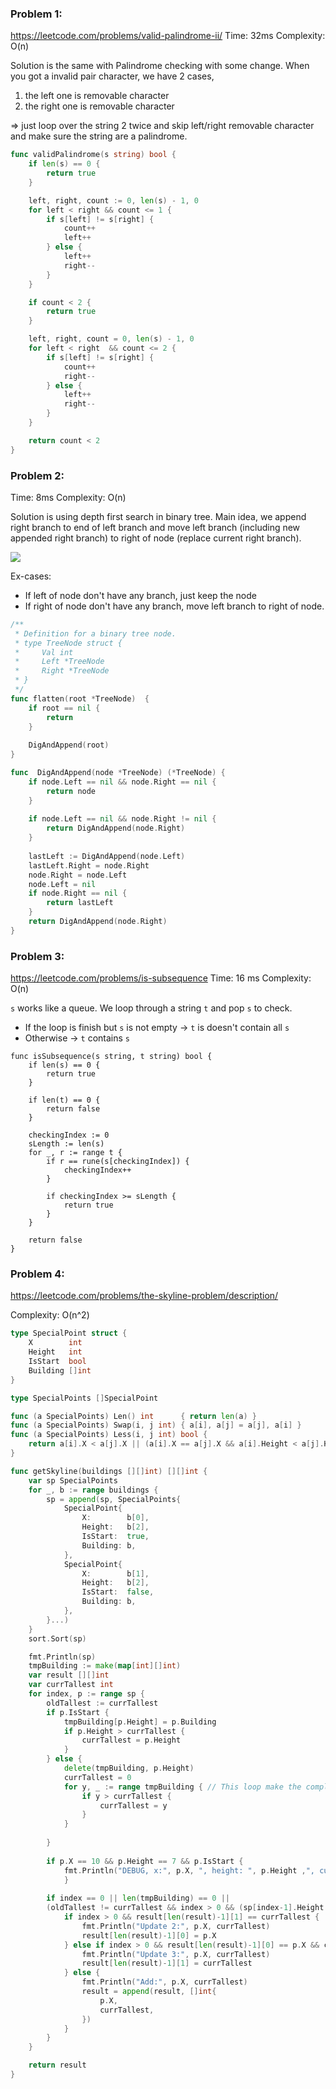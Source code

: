 ### Problem 1: 

https://leetcode.com/problems/valid-palindrome-ii/
Time: 32ms
Complexity: O(n)

Solution is the same with Palindrome checking with some change.
When you got a invalid pair character, we have 2 cases, 
  1. the left one is removable character
  2. the right one is removable character

=> just loop over the string 2 twice and skip left/right removable character and make sure the string are a palindrome.
  
  
```go
func validPalindrome(s string) bool {
    if len(s) == 0 {
        return true
    }

    left, right, count := 0, len(s) - 1, 0
    for left < right && count <= 1 {
        if s[left] != s[right] {
            count++
            left++
        } else {
            left++
            right--
        }
    }

    if count < 2 {
        return true
    }

    left, right, count = 0, len(s) - 1, 0
    for left < right  && count <= 2 {
        if s[left] != s[right] {
            count++
            right--
        } else {
            left++
            right--
        }
    }

    return count < 2
}
```

### Problem 2:

Time: 8ms
Complexity: O(n)

Solution is using depth first search in binary tree. Main idea, we append right branch to end of left branch and move left branch (including new appended right branch) to right of node (replace current right branch).


![](https://preview.ibb.co/bVg5Vx/1.png)

Ex-cases:
 - If left of node don't have any branch, just keep the node
 - If right of node don't have any branch, move left branch to right of node.

```go
/**
 * Definition for a binary tree node.
 * type TreeNode struct {
 *     Val int
 *     Left *TreeNode
 *     Right *TreeNode
 * }
 */
func flatten(root *TreeNode)  {
    if root == nil {
        return
    }
    
    DigAndAppend(root)
}

func  DigAndAppend(node *TreeNode) (*TreeNode) {
    if node.Left == nil && node.Right == nil {
        return node
    }
    
    if node.Left == nil && node.Right != nil {
        return DigAndAppend(node.Right)
    }
    
    lastLeft := DigAndAppend(node.Left)
    lastLeft.Right = node.Right
    node.Right = node.Left
    node.Left = nil
    if node.Right == nil {
        return lastLeft
    }
    return DigAndAppend(node.Right)
}
```

### Problem 3:

https://leetcode.com/problems/is-subsequence
Time: 16 ms
Complexity: O(n)

`s` works like a queue. We loop through a string `t` and pop `s` to check. 
- If the loop is finish but `s` is not empty -> `t` is doesn't contain all `s`
- Otherwise -> `t` contains `s`

```
func isSubsequence(s string, t string) bool {
    if len(s) == 0 {
        return true
    }
    
    if len(t) == 0 {
        return false
    }
    
    checkingIndex := 0
    sLength := len(s)
    for _, r := range t {
        if r == rune(s[checkingIndex]) {
            checkingIndex++
        }
        
        if checkingIndex >= sLength {
            return true
        }
    }
    
    return false
}
```

### Problem 4:

https://leetcode.com/problems/the-skyline-problem/description/

Complexity: O(n^2)

```go
type SpecialPoint struct {
	X        int
	Height   int
	IsStart  bool
	Building []int
}

type SpecialPoints []SpecialPoint

func (a SpecialPoints) Len() int      { return len(a) }
func (a SpecialPoints) Swap(i, j int) { a[i], a[j] = a[j], a[i] }
func (a SpecialPoints) Less(i, j int) bool {
	return a[i].X < a[j].X || (a[i].X == a[j].X && a[i].Height < a[j].Height)  ||  (a[i].X == a[j].X && a[i].Height == a[j].Height && !a[i].IsStart && a[j].IsStart)
}

func getSkyline(buildings [][]int) [][]int {
	var sp SpecialPoints
	for _, b := range buildings {
		sp = append(sp, SpecialPoints{
			SpecialPoint{
				X:        b[0],
				Height:   b[2],
				IsStart:  true,
				Building: b,
			},
			SpecialPoint{
				X:        b[1],
				Height:   b[2],
				IsStart:  false,
				Building: b,
			},
		}...)
	}
	sort.Sort(sp)

	fmt.Println(sp)
	tmpBuilding := make(map[int][]int)
	var result [][]int
	var currTallest int
	for index, p := range sp {
		oldTallest := currTallest
		if p.IsStart {
			tmpBuilding[p.Height] = p.Building
			if p.Height > currTallest {
				currTallest = p.Height
			}
		} else {
			delete(tmpBuilding, p.Height)
			currTallest = 0
			for y, _ := range tmpBuilding { // This loop make the complexity increase
				if y > currTallest {
					currTallest = y
				}
			}
            
		}
        
        if p.X == 10 && p.Height == 7 && p.IsStart {
            fmt.Println("DEBUG, x:", p.X, ", height: ", p.Height ,", currTallest:", currTallest, ", condition: ", (sp[index-1].Height != p.Height), ", sp[index-1].Height: ", sp[index-1].Height, ", p.Height:", p.Height )
            }
        
        if index == 0 || len(tmpBuilding) == 0 || 
        (oldTallest != currTallest && index > 0 && (sp[index-1].Height != p.Height || sp[index-1].Height != currTallest)) {
			if index > 0 && result[len(result)-1][1] == currTallest {
                fmt.Println("Update 2:", p.X, currTallest)
				result[len(result)-1][0] = p.X
            } else if index > 0 && result[len(result)-1][0] == p.X && currTallest > oldTallest {
                fmt.Println("Update 3:", p.X, currTallest)
				result[len(result)-1][1] = currTallest
            } else {
                fmt.Println("Add:", p.X, currTallest)
				result = append(result, []int{
					p.X,
					currTallest,
				})
			}
		}
	}

	return result
}
```
